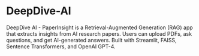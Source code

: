 # DeepDive-AI
DeepDive AI - PaperInsight is a Retrieval-Augmented Generation (RAG) app that extracts insights from AI research papers. Users can upload PDFs, ask questions, and get AI-generated answers. Built with Streamlit, FAISS, Sentence Transformers, and OpenAI GPT-4. 
